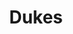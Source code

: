 ---
ee_id: '4454'
site: '1'
type: '2'
long_id: 2018-071 Dukes
url: 2018-072-dukes
year: '2018'
medium: IQDemy Premium UV ink on​ ​IKEA LINNMON​ table tops
commission:
add_credit:
dims: 118 x 29.5
pitch:
ps:
live_url:
related:
title: Dukes
youtube:
imgs: dukes-2018-071-db-ih--h6Gy.jpg
subheading:
year2: '2018'
download:
add_credits:
related_code:
! '':
layout: things-i-made
---